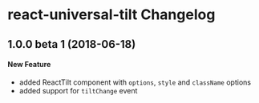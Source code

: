 # react-universal-tilt Changelog

## 1.0.0 beta 1 (2018-06-18)
#### New Feature
- added ReactTilt component with `options`, `style` and `className` options
- added support for `tiltChange` event
